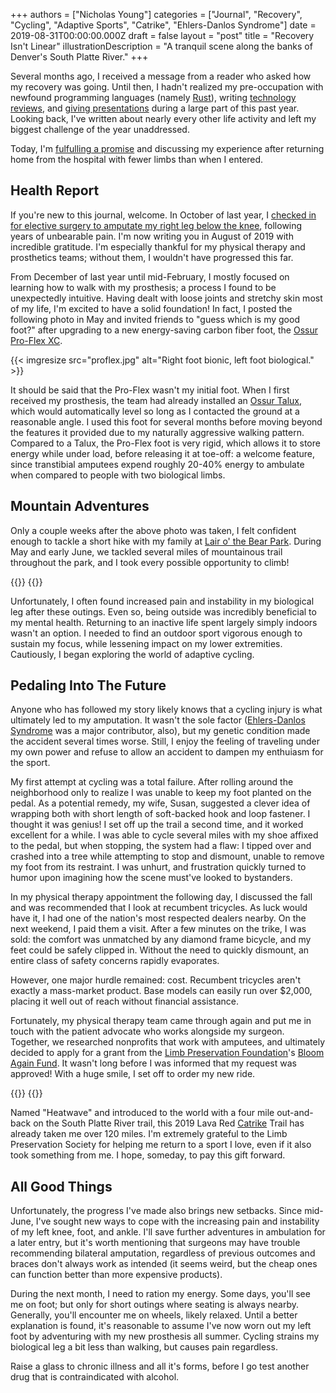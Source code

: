 +++
authors = ["Nicholas Young"]
categories = ["Journal", "Recovery", "Cycling", "Adaptive Sports", "Catrike", "Ehlers-Danlos Syndrome"]
date = 2019-08-31T00:00:00.000Z
draft = false
layout = "post"
title = "Recovery Isn't Linear"
illustrationDescription = "A tranquil scene along the banks of Denver's South Platte River."
+++

Several months ago, I received a message from a reader who asked how my recovery was going. Until then, I hadn't realized my pre-occupation with newfound programming languages (namely [Rust](/blog/category/rust/)), writing [technology reviews](/blog/category/hardware/), and [giving presentations](/slides/rising-with-tide) during a large part of this past year. Looking back, I've written about nearly every other life activity and left my biggest challenge of the year unaddressed.

Today, I'm [fulfulling a promise][erasing] and discussing my experience after returning home from the hospital with fewer limbs than when I entered.

## Health Report

If you're new to this journal, welcome. In October of last year, I [checked in for elective surgery to amputate my right leg below the knee][erasing], following years of unbearable pain. I'm now writing you in August of 2019 with incredible gratitude. I'm especially thankful for my physical therapy and prosthetics teams; without them, I wouldn't have progressed this far.

From December of last year until mid-February, I mostly focused on learning how to walk with my prosthesis; a process I found to be unexpectedly intuitive. Having dealt with loose joints and stretchy skin most of my life, I'm excited to have a solid foundation! In fact, I posted the following photo in May and invited friends to "guess which is my good foot?" after upgrading to a new energy-saving carbon fiber foot, the [Ossur Pro-Flex XC][proflex].

{{< imgresize src="proflex.jpg" alt="Right foot bionic, left foot biological." >}}

It should be said that the Pro-Flex wasn't my initial foot. When I first received my prosthesis, the team had already installed an [Ossur Talux][talux], which would automatically level so long as I contacted the ground at a reasonable angle. I used this foot for several months before moving beyond the features it provided due to my naturally aggressive walking pattern. Compared to a Talux, the Pro-Flex foot is very rigid, which allows it to store energy while under load, before releasing it at toe-off: a welcome feature, since transtibial amputees expend roughly 20-40% energy to ambulate when compared to people with two biological limbs.

## Mountain Adventures

Only a couple weeks after the above photo was taken, I felt confident enough to tackle a short hike with my family at [Lair o' the Bear Park](https://www.jeffco.us/1254/Lair-o-the-Bear-Park). During May and early June, we tackled several miles of mountainous trail throughout the park, and I took every possible opportunity to climb!

<div class="two-up">
{{<imgresize src="family-smiles.jpg" alt="Mother, father, and 3-year-old smile for a selfie against a rocky alpine backdrop." >}}
{{<imgresize src="nicholas-log.jpg" alt="Right below-knee amputee proudly standing atop a fallen log, with prosthesis showing." >}}
</div>

Unfortunately, I often found increased pain and instability in my biological leg after these outings. Even so, being outside  was incredibly beneficial to my mental health. Returning to an inactive life spent largely simply indoors wasn't an option. I needed to find an outdoor sport vigorous enough to sustain my focus, while lessening impact on my lower extremities. Cautiously, I began exploring the world of adaptive cycling.

## Pedaling Into The Future

Anyone who has followed my story likely knows that a cycling injury is what ultimately led to my amputation. It wasn't the sole factor ([Ehlers-Danlos Syndrome](/blog/category/ehlers-danlos-syndrome/) was a major contributor, also), but my genetic condition made the accident several times worse. Still, I enjoy the feeling of traveling under my own power and refuse to allow an accident to dampen my enthuiasm for the sport.

My first attempt at cycling was a total failure. After rolling around the neighborhood only to realize I was unable to keep my foot planted on the pedal. As a potential remedy, my wife, Susan, suggested a clever idea of wrapping both with short length of soft-backed hook and loop fastener. I thought it was genius! I set off up the trail a second time, and it worked excellent for a while. I was able to cycle several miles with my shoe affixed to the pedal, but when stopping, the system had a flaw: I tipped over and crashed into a tree while attempting to stop and dismount, unable to remove my foot from its restraint. I was unhurt, and frustration quickly turned to humor upon imagining how the scene must've looked to bystanders.

In my physical therapy appointment the following day, I discussed the fall and was recommended that I look at recumbent tricycles. As luck would have it, I had one of the nation's most respected dealers nearby. On the next weekend, I paid them a visit. After a few minutes on the trike, I was sold: the comfort was unmatched by any diamond frame bicycle, and my feet could be safely clipped in. Without the need to quickly dismount, an entire class of safety concerns rapidly evaporates.

However, one major hurdle remained: cost. Recumbent tricycles aren't exactly a mass-market product. Base models can easily run over $2,000, placing it well out of reach without financial assistance.

Fortunately, my physical therapy team came through again and put me in touch with the patient advocate who works alongside my surgeon. Together, we researched nonprofits that work with amputees, and ultimately decided to apply for a grant from the [Limb Preservation Foundation][lpf]'s [Bloom Again Fund][bloom-again]. It wasn't long before I was informed that my request was approved! With a huge smile, I set off to order my new ride.

<div class="two-up">
{{<imgresize src="trike-store.jpg" alt="A custom recubent tricycle on display, sitting amonst other models, ready to obe ridden." >}}
{{<imgresize src="trike-store-close.jpg" alt="Close up of the front right wheel, steering, and disc brake assembly." >}}
</div>

Named "Heatwave" and introduced to the world with a four mile out-and-back on the South Platte River trail, this 2019 Lava Red [Catrike](https://www.catrike.com) Trail has already taken me over 120 miles. I'm extremely grateful to the Limb Preservation Society for helping me return to a sport I love, even if it also took something from me. I hope, someday, to pay this gift forward.

## All Good Things

Unfortunately, the progress I've made also brings new setbacks. Since mid-June, I've sought new ways to cope with the increasing pain and instability of my left knee, foot, and ankle. I'll save further adventures in ambulation for a later entry, but it's worth mentioning that surgeons may have trouble recommending bilateral amputation, regardless of previous outcomes and braces don't always work as intended (it seems weird, but the cheap ones can function better than more expensive products).

During the next month, I need to ration my energy. Some days, you'll see me on foot; but only for short outings where seating is always nearby. Generally, you'll encounter me on wheels, likely relaxed. Until a better explanation is found, it's reasonable to assume I've now worn out my left foot by adventuring with my new prosthesis all summer. Cycling strains my biological leg a bit less than walking, but causes pain regardless.

Raise a glass to chronic illness and all it's forms, before I go test another drug that is contraindicated with alcohol.

[erasing]: /blog/2018/10/erasing-yesterday/
[proflex]: https://www.ossur.com/prosthetic-solutions/products/dynamic-solutions/pro-flex-xc
[talux]: https://www.ossur.com/prosthetic-solutions/products/dynamic-solutions/talux
[lpf]: https://limbpreservation.org
[bloom-again]: https://limbpreservation.org/resources/bloom-again-fund.html
